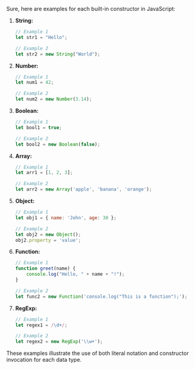 Sure, here are examples for each built-in constructor in JavaScript:

1. **String:**
   ```javascript
   // Example 1
   let str1 = "Hello";
   
   // Example 2
   let str2 = new String("World");
   ```

2. **Number:**
   ```javascript
   // Example 1
   let num1 = 42;
   
   // Example 2
   let num2 = new Number(3.14);
   ```

3. **Boolean:**
   ```javascript
   // Example 1
   let bool1 = true;
   
   // Example 2
   let bool2 = new Boolean(false);
   ```

4. **Array:**
   ```javascript
   // Example 1
   let arr1 = [1, 2, 3];
   
   // Example 2
   let arr2 = new Array('apple', 'banana', 'orange');
   ```

5. **Object:**
   ```javascript
   // Example 1
   let obj1 = { name: 'John', age: 30 };
   
   // Example 2
   let obj2 = new Object();
   obj2.property = 'value';
   ```

6. **Function:**
   ```javascript
   // Example 1
   function greet(name) {
       console.log("Hello, " + name + "!");
   }
   
   // Example 2
   let func2 = new Function('console.log("This is a function");');
   ```

7. **RegExp:**
   ```javascript
   // Example 1
   let regex1 = /\d+/;
   
   // Example 2
   let regex2 = new RegExp('\\w+');
   ```

These examples illustrate the use of both literal notation and constructor invocation for each data type.
